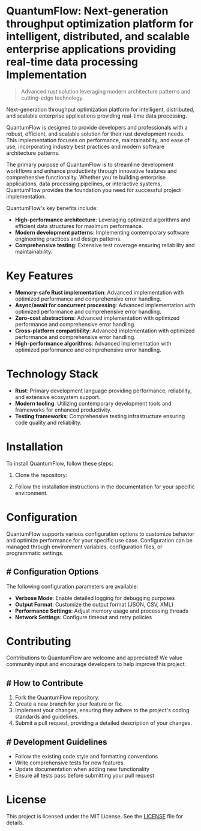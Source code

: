 <!-- fallback_QuantumFlow_20250802200700_70609 -->

# QuantumFlow: Next-generation throughput optimization platform for intelligent, distributed, and scalable enterprise applications providing real-time data processing Implementation
> Advanced rust solution leveraging modern architecture patterns and cutting-edge technology.

Next-generation throughput optimization platform for intelligent, distributed, and scalable enterprise applications providing real-time data processing.

QuantumFlow is designed to provide developers and professionals with a robust, efficient, and scalable solution for their rust development needs. This implementation focuses on performance, maintainability, and ease of use, incorporating industry best practices and modern software architecture patterns.

The primary purpose of QuantumFlow is to streamline development workflows and enhance productivity through innovative features and comprehensive functionality. Whether you're building enterprise applications, data processing pipelines, or interactive systems, QuantumFlow provides the foundation you need for successful project implementation.

QuantumFlow's key benefits include:

* **High-performance architecture**: Leveraging optimized algorithms and efficient data structures for maximum performance.
* **Modern development patterns**: Implementing contemporary software engineering practices and design patterns.
* **Comprehensive testing**: Extensive test coverage ensuring reliability and maintainability.

# Key Features

* **Memory-safe Rust implementation**: Advanced implementation with optimized performance and comprehensive error handling.
* **Async/await for concurrent processing**: Advanced implementation with optimized performance and comprehensive error handling.
* **Zero-cost abstractions**: Advanced implementation with optimized performance and comprehensive error handling.
* **Cross-platform compatibility**: Advanced implementation with optimized performance and comprehensive error handling.
* **High-performance algorithms**: Advanced implementation with optimized performance and comprehensive error handling.

# Technology Stack

* **Rust**: Primary development language providing performance, reliability, and extensive ecosystem support.
* **Modern tooling**: Utilizing contemporary development tools and frameworks for enhanced productivity.
* **Testing frameworks**: Comprehensive testing infrastructure ensuring code quality and reliability.

# Installation

To install QuantumFlow, follow these steps:

1. Clone the repository:


2. Follow the installation instructions in the documentation for your specific environment.

# Configuration

QuantumFlow supports various configuration options to customize behavior and optimize performance for your specific use case. Configuration can be managed through environment variables, configuration files, or programmatic settings.

## # Configuration Options

The following configuration parameters are available:

* **Verbose Mode**: Enable detailed logging for debugging purposes
* **Output Format**: Customize the output format (JSON, CSV, XML)
* **Performance Settings**: Adjust memory usage and processing threads
* **Network Settings**: Configure timeout and retry policies

# Contributing

Contributions to QuantumFlow are welcome and appreciated! We value community input and encourage developers to help improve this project.

## # How to Contribute

1. Fork the QuantumFlow repository.
2. Create a new branch for your feature or fix.
3. Implement your changes, ensuring they adhere to the project's coding standards and guidelines.
4. Submit a pull request, providing a detailed description of your changes.

## # Development Guidelines

* Follow the existing code style and formatting conventions
* Write comprehensive tests for new features
* Update documentation when adding new functionality
* Ensure all tests pass before submitting your pull request

# License

This project is licensed under the MIT License. See the [LICENSE](https://github.com/cerenyilmazjinx/QuantumFlow/blob/main/LICENSE) file for details.

